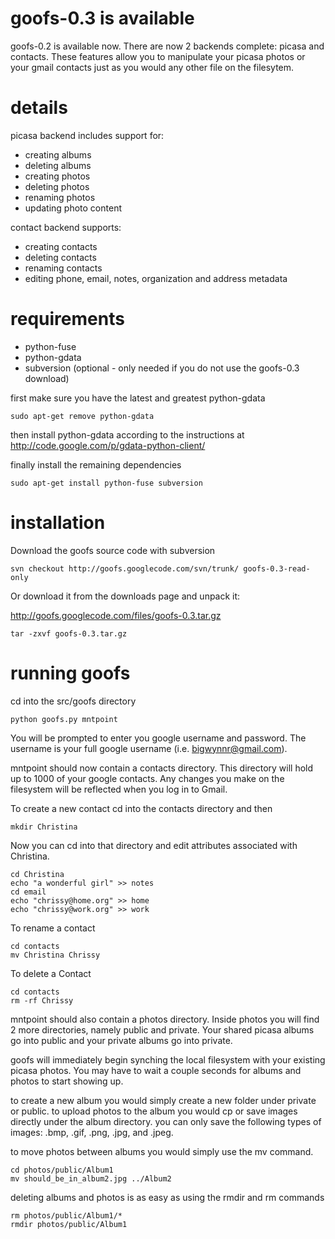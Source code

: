 # goofs-0.3 is available #
goofs-0.2 is available now.  There are now 2 backends complete: picasa and contacts.  These features allow you to manipulate your picasa photos or your gmail contacts just as you would any other file on the filesytem.


# details #

picasa backend includes support for:
  * creating albums
  * deleting albums
  * creating photos
  * deleting photos
  * renaming photos
  * updating photo content

contact backend supports:
  * creating contacts
  * deleting contacts
  * renaming contacts
  * editing phone, email, notes, organization and address metadata

# requirements #
  * python-fuse
  * python-gdata
  * subversion (optional - only needed if you do not use the goofs-0.3 download)

first make sure you have the latest and greatest python-gdata

```
sudo apt-get remove python-gdata
```

then install python-gdata according to the instructions at
http://code.google.com/p/gdata-python-client/

finally install the remaining dependencies

```
sudo apt-get install python-fuse subversion
```

# installation #

Download the goofs source code with subversion
```
svn checkout http://goofs.googlecode.com/svn/trunk/ goofs-0.3-read-only
```

Or download it from the downloads page and unpack it:

http://goofs.googlecode.com/files/goofs-0.3.tar.gz

```
tar -zxvf goofs-0.3.tar.gz
```

# running goofs #

cd into the src/goofs directory

```
python goofs.py mntpoint
```

You will be prompted to enter you google username and password.  The username is your full google username (i.e. bigwynnr@gmail.com).

mntpoint should now contain a contacts directory.  This directory will hold up to 1000 of your google contacts.  Any changes you make on the filesystem will be reflected when you log in to Gmail.

To create a new contact cd into the contacts directory and then

```
mkdir Christina
```

Now you can cd into that directory and edit attributes associated with Christina.

```
cd Christina
echo "a wonderful girl" >> notes
cd email
echo "chrissy@home.org" >> home
echo "chrissy@work.org" >> work
```

To rename a contact

```
cd contacts
mv Christina Chrissy
```

To delete a Contact
```
cd contacts
rm -rf Chrissy
```

mntpoint should also contain a photos directory.  Inside photos you will find 2 more directories, namely public and private.  Your shared picasa albums go into public and your private albums go into private.

goofs will immediately begin synching the local filesystem with your existing picasa photos.  You may have to wait a couple seconds for albums and photos to start showing up.

to create a new album you would simply create a new folder under private or public.  to upload photos to the album you would cp or save images directly under the album directory.
you can only save the following types of images: .bmp, .gif, .png, .jpg, and .jpeg.

to move photos between albums you would simply use the mv command.
```
cd photos/public/Album1
mv should_be_in_album2.jpg ../Album2
```

deleting albums and photos is as easy as using the rmdir and rm commands
```
rm photos/public/Album1/*
rmdir photos/public/Album1
```